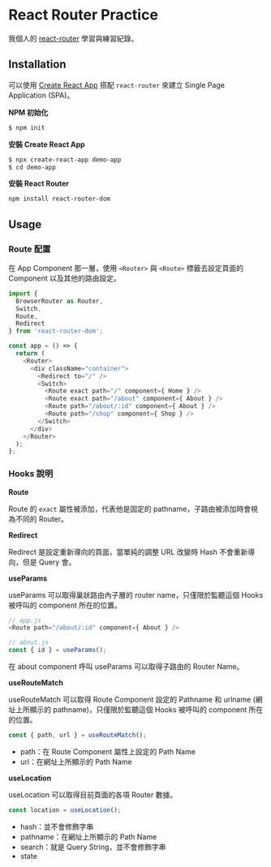 # React Router Practice

我個人的 [react-router](https://reactrouter.com/) 學習與練習紀錄。

## Installation

可以使用 [Create React App](https://github.com/facebook/create-react-app) 搭配 `react-router` 來建立 Single Page Application (SPA)。

**NPM 初始化**

```sh
$ npm init
```

**安裝 Create React App**

```sh
$ npx create-react-app demo-app
$ cd demo-app
```

**安裝 React Router**

```sh
npm install react-router-dom
```

## Usage

### Route 配置

在 App Component 那一層，使用 `<Router>` 與 `<Route>` 標籤去設定頁面的 Component 以及其他的路由設定。

```js
import {
  BrowserRouter as Router,
  Switch,
  Route,
  Redirect
} from 'react-router-dom';

const app = () => {
  return (
    <Router>
      <div className="container">
        <Redirect to="/" />
        <Switch>
          <Route exact path="/" component={ Home } />
          <Route exact path="/about" component={ About } />
          <Route path="/about/:id" component={ About } />
          <Route path="/shop" component={ Shop } />
        </Switch>
      </div>
    </Router>
  );
};
```

### Hooks 說明

**Route**

Route 的 `exact` 屬性被添加，代表他是固定的 pathname，子路由被添加時會視為不同的 Router。

**Redirect**

Redirect 是設定重新導向的頁面，當單純的調整 URL 改變時 Hash 不會重新導向，但是 Query 會。

**useParams**

useParams 可以取得巢狀路由內子層的 router name，只僅限於監聽這個 Hooks 被呼叫的 component 所在的位置。

```js
// app.js
<Route path="/about/:id" component={ About } />

// about.js
const { id } = useParams();
```

在 about component 呼叫 useParams 可以取得子路由的 Router Name。

**useRouteMatch**

useRouteMatch 可以取得 Route Component 設定的 Pathname 和 urlname (網址上所顯示的 pathname)，只僅限於監聽這個 Hooks 被呼叫的 component 所在的位置。

```js
const { path, url } = useRouteMatch();
```

- path：在 Route Component 屬性上設定的 Path Name
- url：在網址上所顯示的 Path Name

**useLocation**

useLocation 可以取得目前頁面的各項 Router 數據。

```js
const location = useLocation();
```

- hash：並不會修飾字串
- pathname：在網址上所顯示的 Path Name
- search：就是 Query String，並不會修飾字串
- state
